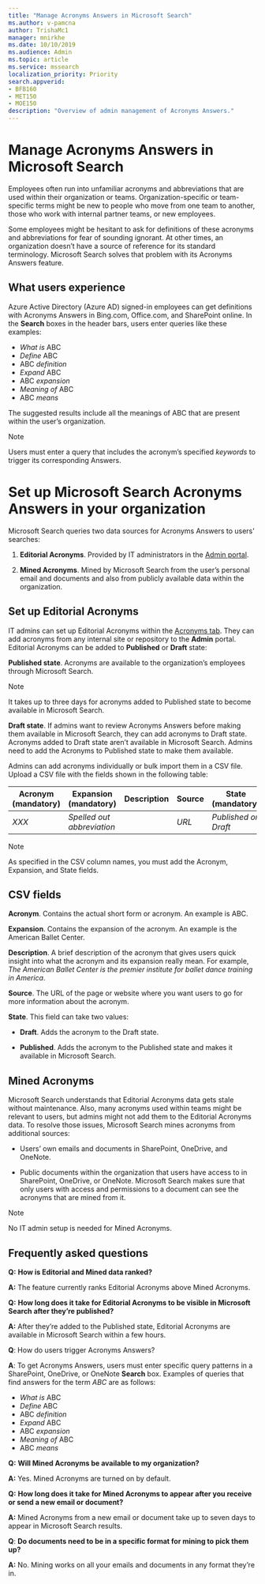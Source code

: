 ```yaml
---
title: "Manage Acronyms Answers in Microsoft Search"
ms.author: v-pamcna
author: TrishaMc1
manager: mnirkhe
ms.date: 10/10/2019
ms.audience: Admin
ms.topic: article
ms.service: mssearch
localization_priority: Priority
search.appverid:
- BFB160
- MET150
- MOE150
description: "Overview of admin management of Acronyms Answers."
---
```


# Manage Acronyms Answers in Microsoft Search
Employees often run into unfamiliar acronyms and abbreviations that are used within their organization or teams. Organization-specific or team-specific terms might be new to people who move from one team to another, those who work with internal partner teams, or new employees.

Some employees might be hesitant to ask for definitions of these acronyms and abbreviations for fear of sounding ignorant. At other times, an organization doesn’t have a source of reference for its standard terminology. Microsoft Search solves that problem  with its Acronyms Answers feature.

## What users experience
Azure Active Directory (Azure AD) signed-in employees can get definitions with Acronyms Answers in Bing.com, Office.com, and SharePoint online. In the **Search** boxes in the header bars, users enter queries like these examples:

- *What is* ABC
- *Define* ABC
- ABC *definition*
- *Expand* ABC
- ABC *expansion*
- *Meaning of* ABC
- ABC *means*

The suggested results include all the meanings of ABC that are present within the user’s organization.

> [!NOTE]
> Users must enter a query that includes the acronym’s specified *keywords* to trigger its corresponding Answers. 
 
# Set up Microsoft Search Acronyms Answers   in your organization
Microsoft Search queries two data sources for Acronyms Answers to users’ searches:

1. **Editorial Acronyms**. Provided by IT administrators in the [Admin portal](https://admin.microsoft.com/Adminportal/Home#/MicrosoftSearch).

2. **Mined Acronyms**. Mined by Microsoft Search from the user’s personal email and documents and also from publicly available data within the organization.

## Set up Editorial Acronyms
IT admins can set up Editorial Acronyms within the    [Acronyms tab](https://admin.microsoft.com/Adminportal/Home#/MicrosoftSearch). They can add acronyms from any internal site or repository to the **Admin** portal. Editorial Acronyms can be added to **Published** or **Draft** state:

**Published state**. Acronyms are available to the organization’s employees through Microsoft Search.

> [!NOTE]
> It takes up  to three days for acronyms added to Published state to become available in Microsoft Search.

**Draft state**. If admins want to review Acronyms Answers before making them available in Microsoft Search, they can add acronyms to Draft state. Acronyms added to Draft state aren’t available in Microsoft Search. Admins need to add the Acronyms to Published state to make them available.

Admins can add acronyms individually or bulk import them in a CSV file. Upload a CSV file with the fields shown in the following table:

| Acronym (mandatory) | Expansion (mandatory) | Description  | Source | State (mandatory) |
| --------- | --------- | ---------- | --------- |--------- |
| *XXX* | *Spelled out abbreviation* |  | *URL* | *Published or Draft* |


> [!NOTE]
> As specified in the CSV column names, you must add the Acronym, Expansion, and State fields.

## CSV fields
**Acronym**. Contains the actual short form or acronym. An example is ABC.

**Expansion**. Contains the expansion of the acronym. An example is the American Ballet Center.

**Description**. A brief description of the acronym that gives users quick insight into what the acronym and its expansion really mean. For example, *The American Ballet Center is the premier institute for ballet dance training in America*.

**Source**. The URL of the page or website where you want users to go for more information about the acronym.

**State**. This field can take two values:

- **Draft**. Adds  the acronym to the Draft state.

- **Published**. Adds the acronym to the Published state and makes it available in Microsoft Search.

## Mined Acronyms
Microsoft Search understands that Editorial Acronyms data gets stale without maintenance. Also, many acronyms used within teams might be relevant to users, but admins might not add them to the Editorial Acronyms data. To resolve those issues, Microsoft Search mines acronyms from additional sources:

- Users’ own emails and documents in SharePoint, OneDrive, and OneNote.

- Public documents within the organization that users have access to in SharePoint, OneDrive, or OneNote.
Microsoft Search makes sure that only users with access and permissions to a document can see the acronyms that are mined from it. 

> [!NOTE]
> No IT admin setup is needed for Mined Acronyms.
## Frequently asked questions
**Q:** **How is Editorial and Mined data ranked?**

**A:** The feature currently ranks Editorial Acronyms above Mined Acronyms.

**Q:** **How long does it take for Editorial Acronyms to be visible in Microsoft Search after they’re published?**

**A:** After they’re added to the Published state, Editorial Acronyms are available in Microsoft Search within a few hours. 

**Q**: How do users trigger Acronyms Answers?

**A**: To get Acronyms Answers, users must enter specific query patterns in a SharePoint, OneDrive, or OneNote **Search** box. Examples of queries that find answers for the term *ABC* are as follows:

- *What is* ABC
- *Define* ABC
- ABC *definition*
- *Expand* ABC
- ABC *expansion*
- *Meaning of* ABC
- ABC *means*

**Q:** **Will Mined Acronyms be available to my organization?**

**A:** Yes. Mined Acronyms are turned on by default. 

**Q:** **How long does it take for Mined Acronyms to appear after you receive or send a new email or document?**

**A:** Mined Acronyms from a new email or document take up to seven days to appear in Microsoft Search results. 

**Q**: **Do documents need to be in a specific format for mining to pick them up?**

**A:** No. Mining works on all your emails and documents in any format they’re in. 

